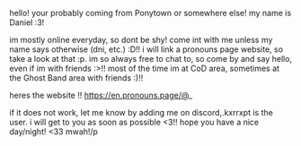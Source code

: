hello! your probably coming from Ponytown or somewhere else! my name is Daniel :3!

im mostly online everyday, so dont be shy! come int with me unless my name says otherwise (dni, etc.) :D!!
i will link a pronouns page website, so take a look at that :p.
im so always free to chat to, so come by and say hello, even if im with friends :>!!
most of the time im at CoD area, sometimes at the Ghost Band area with friends :)!!

heres the website !!
https://en.pronouns.page/@_

if it does not work, let me know by adding me on discord,.kxrrxpt is the user. i will get to you as soon as possible <3!!
hope you have a nice day/night! <33 mwah!/p
